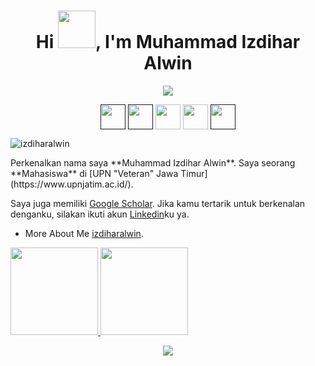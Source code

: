 <h1 align="center">Hi <img src="https://user-images.githubusercontent.com/76778988/156928150-1dde399c-6fe0-45a1-9fb6-00b680820099.gif" height="60px" width="60px">, I'm Muhammad Izdihar Alwin</h1>

<p align="center">
<!--   <a href="https://github.com/DenverCoder1/readme-typing-svg"> -->
    <img src="https://readme-typing-svg.herokuapp.com?color=FFF89A&width=380&height=45&lines=Nice+To+Meet+You+...&center=true"></a>

</p>

<p  align="center">
<a  href=""  target="_blank">
<img  align="center"  src="https://img.icons8.com/doodle/2x/twitter.png" height="40"  width="40"  /></a>
<a  href=""  target="_blank">
<img  align="center"  src="https://img.icons8.com/doodle/2x/linkedin.png" height="40"  width="40"  /></a>
<a href="mailto:izdihar.alwin2@gmail.com" target="_blank">
<img  align="center"  src="https://img.icons8.com/doodle/2x/gmail.png"  height="40"  width="40"  /></a>
<a href="https://dsc.gg/flouws" target="_blank">
<img  align="center"  src="https://img.icons8.com/doodle/2x/discord.png"  height="40"  width="40"  /></a>  
<a href="" target="_blank">
<img  align="center"  src="https://img.icons8.com/doodle/2x/youtube.png"  height="40"  width="40"  /></a>
    
<p align="left"> <img src="https://komarev.com/ghpvc/?username=izdiharalwin&label=Profile%20views&color=129e00&style=plastic" alt="izdiharalwin" /> </p>
Perkenalkan nama saya **Muhammad Izdihar Alwin**.
Saya seorang **Mahasiswa** di [UPN "Veteran" Jawa Timur](https://www.upnjatim.ac.id/).

Saya juga memiliki [Google Scholar](https://scholar.google.com/citations?user=SUPBB8wAAAAJ&hl=id).
Jika kamu tertarik untuk berkenalan denganku, silakan ikuti akun [Linkedin](https://www.linkedin.com/in/muhammad-izdihar-alwin-848461229/)ku ya.
- More About Me [izdiharalwin](https://linktr.ee/izdiharalwin).
<p align="left">
<a href="https://github.com/izdiharalwin">
  <img height="140em" src="https://github-readme-stats-eight-theta.vercel.app/api/top-langs/?username=izdiharalwin&layout=compact&langs_count=8&theme=algolia"/>
  <img height="140em" src="https://github-readme-stats-eight-theta.vercel.app/api?username=izdiharalwin&show_icons=true&theme=algolia&include_all_commits=true&count_private=true"/>
</a>
</p>

<div align="center" justify-content="center" display="flex">
  <img src="https://user-images.githubusercontent.com/76778988/156990670-43cad04d-6065-4995-922b-0040df5d78df.gif"/>
</div>
